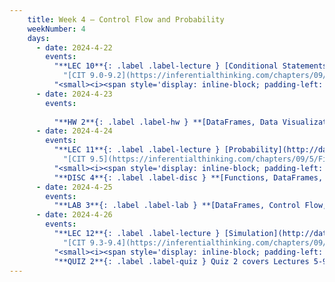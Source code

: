 ```yaml
---
    title: Week 4 – Control Flow and Probability
    weekNumber: 4
    days:
      - date: 2024-4-22
        events:
          "**LEC 10**{: .label .label-lecture } [Conditional Statements and Iteration](http://datahub.ucsd.edu/user-redirect/git-sync?repo=https://github.com/dsc-courses/dsc10-2024-sp&subPath=lectures/lec10/lec10.ipynb) [✏️](resources/lectures/lec10/lec10.html)":
            "[CIT 9.0-9.2](https://inferentialthinking.com/chapters/09/Randomness.html)" 
          "<small><i><span style='display: inline-block; padding-left: 80px'><b>Keywords:</b> in, not, and, or, if, else, elif, for-loops, np.append, accumulator pattern </span></i></small>":
      - date: 2024-4-23
        events:
          
          "**HW 2**{: .label .label-hw } **[DataFrames, Data Visualization, and Functions](http://datahub.ucsd.edu/user-redirect/git-sync?repo=https://github.com/dsc-courses/dsc10-2024-sp&subPath=homeworks/hw02/hw02.ipynb)**":
      - date: 2024-4-24
        events:
          "**LEC 11**{: .label .label-lecture } [Probability](http://datahub.ucsd.edu/user-redirect/git-sync?repo=https://github.com/dsc-courses/dsc10-2024-sp&subPath=lectures/lec11/lec11.ipynb) • [blank](resources/lectures/lec11/lec11.pdf), [9am](resources/lectures/lec11/lec11_9am.pdf), [10am](resources/lectures/lec11/lec11_10am.pdf), [11am](resources/lectures/lec11/lec11_11am.pdf)":
            "[CIT 9.5](https://inferentialthinking.com/chapters/09/5/Finding_Probabilities.html)" 
          "<small><i><span style='display: inline-block; padding-left: 80px'><b>Keywords:</b> event, conditional prob., multiplication and addition rules, independence </span></i></small>":
          "**DISC 4**{: .label .label-disc } **[Functions, DataFrames, and Control Flow](https://practice.dsc10.com/disc04/index.html)**":
      - date: 2024-4-25
        events:       
          "**LAB 3**{: .label .label-lab } **[DataFrames, Control Flow, and Probability](http://datahub.ucsd.edu/user-redirect/git-sync?repo=https://github.com/dsc-courses/dsc10-2024-sp&subPath=labs/lab03/lab03.ipynb)**":
      - date: 2024-4-26
        events:
          "**LEC 12**{: .label .label-lecture } [Simulation](http://datahub.ucsd.edu/user-redirect/git-sync?repo=https://github.com/dsc-courses/dsc10-2024-sp&subPath=lectures/lec12/lec12.ipynb) [✏️](resources/lectures/lec12/lec12.html)":
            "[CIT 9.3-9.4](https://inferentialthinking.com/chapters/09/3/Simulation.html)" 
          "<small><i><span style='display: inline-block; padding-left: 80px'><b>Keywords:</b> np.random.choice, replacement, np.count_nonzero, coin flipping, Monty Hall </span></i></small>":
          "**QUIZ 2**{: .label .label-quiz } Quiz 2 covers Lectures 5-9":
---
```

